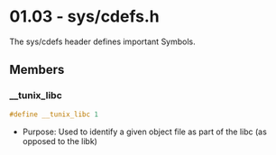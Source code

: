 # 01.03 - sys/cdefs.h
The sys/cdefs header defines important Symbols.
## Members
### __tunix_libc
```c
#define __tunix_libc 1
```
- Purpose: Used to identify a given object file as part of the libc (as opposed to the libk)